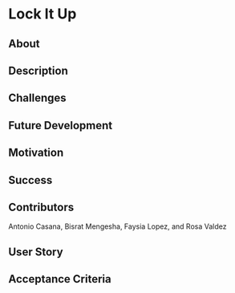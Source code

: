 # Lock It Up 

## About

## Description

## Challenges

##  Future Development

## Motivation

## Success

## Contributors
Antonio Casana, Bisrat Mengesha, Faysia Lopez, and Rosa Valdez

## User Story

## Acceptance Criteria


